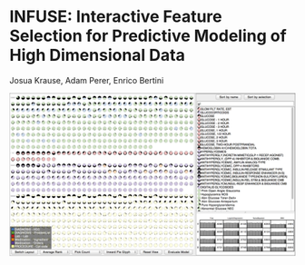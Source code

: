 
INFUSE: Interactive Feature Selection for Predictive Modeling of High Dimensional Data
======================================================================================

Josua Krause, Adam Perer, Enrico Bertini

![INFUSE overview](infuse.png)
